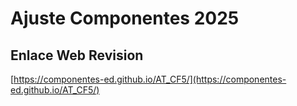 # **Ajuste Componentes 2025**

## **Enlace Web Revision**

[https://componentes-ed.github.io/AT_CF5/](https://componentes-ed.github.io/AT_CF5/)

#

